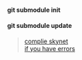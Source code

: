 #### git submodule init <br>
#### git submodule update
> [complie skynet](https://github.com/cloudwu/skynet) <br/>
> [if you have errors](https://blog.csdn.net/mycwq/article/details/48690915)

